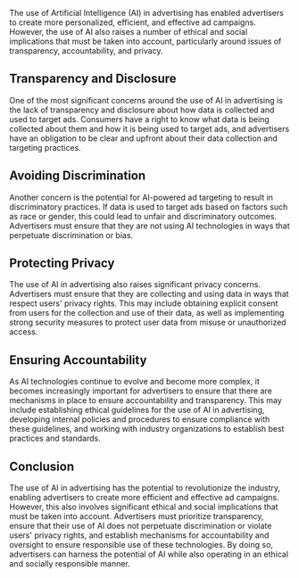 

The use of Artificial Intelligence (AI) in advertising has enabled advertisers to create more personalized, efficient, and effective ad campaigns. However, the use of AI also raises a number of ethical and social implications that must be taken into account, particularly around issues of transparency, accountability, and privacy.

Transparency and Disclosure
---------------------------

One of the most significant concerns around the use of AI in advertising is the lack of transparency and disclosure about how data is collected and used to target ads. Consumers have a right to know what data is being collected about them and how it is being used to target ads, and advertisers have an obligation to be clear and upfront about their data collection and targeting practices.

Avoiding Discrimination
-----------------------

Another concern is the potential for AI-powered ad targeting to result in discriminatory practices. If data is used to target ads based on factors such as race or gender, this could lead to unfair and discriminatory outcomes. Advertisers must ensure that they are not using AI technologies in ways that perpetuate discrimination or bias.

Protecting Privacy
------------------

The use of AI in advertising also raises significant privacy concerns. Advertisers must ensure that they are collecting and using data in ways that respect users' privacy rights. This may include obtaining explicit consent from users for the collection and use of their data, as well as implementing strong security measures to protect user data from misuse or unauthorized access.

Ensuring Accountability
-----------------------

As AI technologies continue to evolve and become more complex, it becomes increasingly important for advertisers to ensure that there are mechanisms in place to ensure accountability and transparency. This may include establishing ethical guidelines for the use of AI in advertising, developing internal policies and procedures to ensure compliance with these guidelines, and working with industry organizations to establish best practices and standards.

Conclusion
----------

The use of AI in advertising has the potential to revolutionize the industry, enabling advertisers to create more efficient and effective ad campaigns. However, this also involves significant ethical and social implications that must be taken into account. Advertisers must prioritize transparency, ensure that their use of AI does not perpetuate discrimination or violate users' privacy rights, and establish mechanisms for accountability and oversight to ensure responsible use of these technologies. By doing so, advertisers can harness the potential of AI while also operating in an ethical and socially responsible manner.
